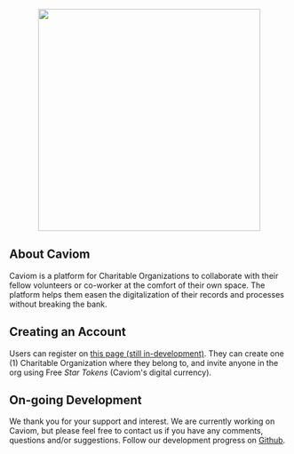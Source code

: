 <p align="center"><a href="https://laravel.com" target="_blank"><img src="https://caviom.miguellumbao.com/backend/assets/images/Caviom.png" width="400"></a></p>

## About Caviom

Caviom is a platform for Charitable Organizations to collaborate with their fellow volunteers or co-worker at the comfort of their own space. The platform helps them easen the digitalization of their records and processes without breaking the bank. 

## Creating an Account

Users can register on [this page (still in-development)](https://caviom.miguellumbao.com/register). They can create one (1) Charitable Organization where they belong to, and invite anyone in the org using Free *Star Tokens* (Caviom's digital currency).

## On-going Development

We thank you for your support and interest. We are currently working on Caviom, but please feel free to contact us if you have any comments, questions and/or suggestions. Follow our development progress on [Github](https://github.com/josephmiguelchan/Caviom).
